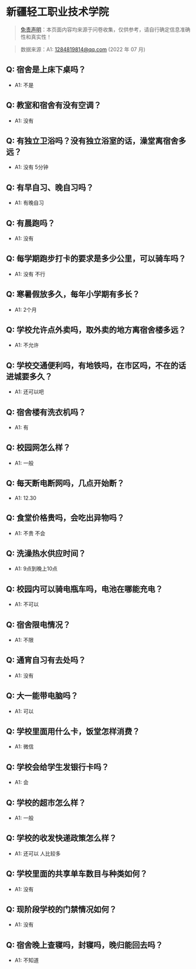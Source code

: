 # 新疆轻工职业技术学院

> [免责声明](https://colleges.chat/#_3)：本页面内容均来源于问卷收集，仅供参考，请自行确定信息准确性和真实性！

> 数据来源：A1: 1284819814@qq.com (2022 年 07 月)

## Q: 宿舍是上床下桌吗？

- A1: 不是

## Q: 教室和宿舍有没有空调？

- A1: 没有

## Q: 有独立卫浴吗？没有独立浴室的话，澡堂离宿舍多远？

- A1: 没有 5分钟

## Q: 有早自习、晚自习吗？

- A1: 有晚自习

## Q: 有晨跑吗？

- A1: 没有

## Q: 每学期跑步打卡的要求是多少公里，可以骑车吗？

- A1: 没有 不行

## Q: 寒暑假放多久，每年小学期有多长？

- A1: 2个月

## Q: 学校允许点外卖吗，取外卖的地方离宿舍楼多远？

- A1: 不允许

## Q: 学校交通便利吗，有地铁吗，在市区吗，不在的话进城要多久？

- A1: 还可以吧

## Q: 宿舍楼有洗衣机吗？

- A1: 有

## Q: 校园网怎么样？

- A1: 一般

## Q: 每天断电断网吗，几点开始断？

- A1: 12.30

## Q: 食堂价格贵吗，会吃出异物吗？

- A1: 不贵 不会

## Q: 洗澡热水供应时间？

- A1: 9点到晚上10点

## Q: 校园内可以骑电瓶车吗，电池在哪能充电？

- A1: 不可以

## Q: 宿舍限电情况？

- A1: 不限

## Q: 通宵自习有去处吗？

- A1: 没有

## Q: 大一能带电脑吗？

- A1: 可以

## Q: 学校里面用什么卡，饭堂怎样消费？

- A1: 微信

## Q: 学校会给学生发银行卡吗？

- A1: 会

## Q: 学校的超市怎么样？

- A1: 一般

## Q: 学校的收发快递政策怎么样？

- A1: 还可以 人比较多

## Q: 学校里面的共享单车数目与种类如何？

- A1: 没有

## Q: 现阶段学校的门禁情况如何？

- A1: 没有

## Q: 宿舍晚上查寝吗，封寝吗，晚归能回去吗？

- A1: 不知道

